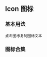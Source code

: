 <div class="demo-header">
<p class="overviewicon">
  <span class="wapi-ui-avatar wapi-form-user"/>
</p>

## Icon 图标

<mobile-uxlink widget-name="Icon"></mobile-uxlink>
</div>

### 基本用法

`点击图标复制图标文本`

### 图标合集

<mobile-view link="icon/base"></mobile-view>

<br>

<mobile-attributes link="icon"></mobile-attributes>
